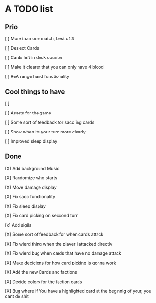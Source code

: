 
# A TODO list

## Prio

[ ] More than one match, best of 3

[ ] Deslect Cards

[ ] Cards left in deck counter

[ ] Make it clearer that you can only have 4 blood

[ ] ReArrange hand functionality

## Cool things to have

[ ] 

[ ] Assets for the game

[ ] Some sort of feedback for sacc´ing cards

[ ] Show when its your turn more clearly

[ ] Improved sleep display


## Done

[X] Add background Music

[X] Randomize who starts

[X] Move damage display

[X] Fix sacc functionality

[X] Fix sleep display

[X] Fix card picking on seccond turn

[x] Add sigils

[X] Some sort of feedback for when cards attack

[X] Fix wierd thing when the player i attacked directly

[X] Fix wierd bug when cards that have no damage attack

[X] Make decicions for how card picking is gonna work

[X] Add the new Cards and factions

[X] Decide colors for the faction cards

[X] Bug where if You have a highlighted card at the beginnig of your, you cant do shit

